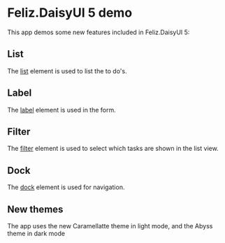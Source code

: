 # Feliz.DaisyUI 5 demo

This app demos some new features included in Feliz.DaisyUI 5:

## List

The [list](https://dzoukr.github.io/Feliz.DaisyUI/#/list) element is used to list the to do's.

## Label

The [label](https://dzoukr.github.io/Feliz.DaisyUI/#/label) element is used in the form.

## Filter 

The [filter](https://dzoukr.github.io/Feliz.DaisyUI/#/filter) element is used to select which tasks are shown in the list view.

## Dock

The [dock](https://dzoukr.github.io/Feliz.DaisyUI/#/filter) element is used for navigation.

## New themes

The app uses the new Caramellatte theme in light mode, and the Abyss theme in dark mode